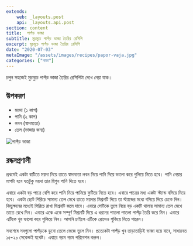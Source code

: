 ```yaml
---
extends:
    web: _layouts.post
    api: _layouts.api.post
section: content
title:  পাপঁড় ভাজা
subtitle: মুচমুচে পাপঁড় ভাজা তৈরির রেসিপি
excerpt: মুচমুচে পাপঁড় ভাজা তৈরির রেসিপি
date: "2020-07-03"
metaImage: "/assets/images/recipes/papor-vaja.jpg"
categories: ["নাস্তা"]
---
```


চলুন সহজেই মুচমুচে পাপঁড় ভাজা তৈরির রেসিপিটা দেখে নেয়া যাক।

## উপকরণ

- ময়দা (১ কাপ)
- পানি (২ কাপ)
- লবন (স্বাদমতো)
- তেল (ভাজার জন্য)

![পাপঁড় ভাজা](/assets/images/recipes/papor-vaja.jpg)

## রন্ধনপ্রণালী

প্রথমেই একটা বাটিতে ময়দা নিয়ে তাতে স্বাদমতো লবন নিয়ে পানি দিয়ে ভালো করে গুলিয়ে নিতে হবে। পানি নেয়ার
মাপটা হবে যতটুকু ময়দা তার দ্বিগুন পানি দিতে হবে।

এবারে একটা বড় পাত্রে বেশি করে পানি নিয়ে পানিয়ে ফুটিয়ে নিতে হবে। এবারে পাত্রের মধ্য একটা স্ট্যান্ড বসিয়ে
দিয়ে হবে। একটা ছোট পিরিচে সামান্য তেল মেখে তাতে ময়দার মিশ্রনটি দিয়ে তা স্ট্যান্ডের মধ্যে বসিয়ে দিয়ে ঢেকে
দিন। কিছুক্ষনের মধ্যেই পিরিচে রাখা মিশ্রনটি জমে যাবে। এবারে সেটিকে তুলে নিয়ে বড় একটি থালায় সামান্য তেল
মেখে তাতে রেখে দিন। এবারে একে একে সম্পূর্ণ মিশ্রনটি দিয়ে এ ধরনের পাতলা পাতলা পাপঁড় তৈরি করে নিন।
এবারে এটিকে খুব ভালো করে শুকিয়ে নিন। আপনি চাইলে এটিকে রোদেও শুকিয়ে নিতে পারেন।

সবশেষে সবগুলো পাপঁড়কে ডুবো তেলে ভেজে তুলে নিন। প্রত্যেকটা পাপঁড় খুব তাড়াতাড়িই ভাজা হয়ে যাবে, সাধারনত
১৫-২০ সেকেন্ডই যথেষ্ট। এবারে গরম গরম পরিবেশন করুন।
